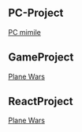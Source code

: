 ## PC-Project

[PC mimile](https://cxywwl1226.github.io/mimile/)


## GameProject

[Plane Wars](https://cxywwl1226.github.io/fjdz/)


## ReactProject

[Plane Wars](https://cxywwl1226.github.io/react/#/)


